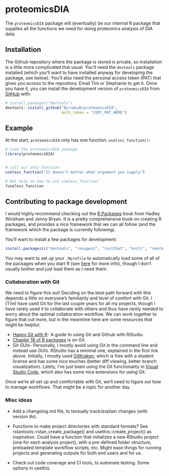 
<!-- README.md is generated from README.Rmd. Please edit that file -->

# proteomicsDIA

<!-- badges: start -->
<!-- badges: end -->

The `proteomicsDIA` package will (eventually) be our internal R package
that supplies all the functions we need for doing proteomics analysis of
DIA data.

## Installation

The Github repository where the package is stored is private, so
installation is a little more complicated that usual. You’ll need the
`devtools` package installed (which you’ll want to have installed anyway
for developing the package, see below). You’ll also need the personal
access token (PAT) that gives you access to the repository. Email Tim or
Stephanie to get it. Once you have it, you can install the development
version of `proteomicsDIA` from [GitHub](https://github.com/) with:

``` r
# install.packages("devtools")
devtools::install_github("ByrumLab/proteomicsDIA",
                         auth_token = "COPY_PAT_HERE")
```

## Example

At the start, `proteomicsDIA` only has one function:
`uselsss_function()`:

``` r
# Load the proteomicsDIA package
library(proteomicsDIA)


# call our only function
useless_function("It doesn't matter what argument you supply")

# Get help on how to use useless_function:
?useless_function
```

## Contributing to package development

I would highly recommend checking out the [R
Packages](https://r-pkgs.org/) book from Hadley Wickham and Jenny Bryan.
It is a pretty comprehensive book on creating R packages, and provides a
nice framework that we can all follow (and the framework which the
package is currently following).

You’ll want to install a few packages for development:

``` r
install.packages(c("devtools", "roxygen2", "testthat", "knitr", "rmarkdown", "usethis"))
```

You may want to set up your `.Rprofile` to automatically load some of
all of the packages when you start R (see
[here](https://r-pkgs.org/setup.html#personal-startup-configuration) for
more info), though I don’t usually bother and just load them as I need
them.

### Collaboration with Git

We need to figure this out! Deciding on the best path forward with this
depends a little on everyone’s familiarity and level of comfort with
Git. I (Tim) have used Git for the last couple years for all my
projects, though I have rarely used it to collaborate with others and
thus have rarely needed to worry about the optimal collaboration
workflow. We can work together to figure that out more, but in the
meantime here are some resources that might be helpful:

-   [Happy Git with R](https://happygitwithr.com/index.html)- A guide to
    using Git and Github with RStudio.
-   [Chapter 18 of R packages](https://r-pkgs.org/git.html) is on Git.
-   Git GUIs- Personally, I mostly avoid using Git in the command line
    and instead use GUIs. RStudio has a minimal one, explained in the
    first link above. Initially, I mostly used
    [GitKraken](https://www.gitkraken.com/git-client), which is free
    with a student license and has some nice touches (better diff
    viewing, better branch visualization). Lately, I’ve just been using
    the Git functionality in [Visual Studio
    Code](https://code.visualstudio.com/), which also has some nice
    extensions for using Git.

Once we’re all set up and comfortable with Git, we’ll need to figure out
how to manage workflows. That might be a topic for another day.

### Misc ideas

-   Add a changelog.md file, to textually track/explain changes (with
    version #s).

-   Functions to make project directories with standard formats? See
    rstantools::rstan_create_package() and usethis::create_project() as
    inspiration. Could have a function that initializes a new RStudio
    project (one for each analysis project), with a pre-defined folder
    structure, preloaded template workflow scripts, etc. Might ease
    things for running projects and generating outputs for both end
    users and for us.

-   Check out code coverage and CI tools, to automate testing. Some
    options in usethis.

